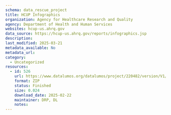 ```yaml
---
schema: data_rescue_project 
title: HCUP Infographics
organization: Agency for Healthcare Research and Quality
agency: Department of Health and Human Services
websites: hcup-us.ahrq.gov
data_source: https://hcup-us.ahrq.gov/reports/infographics.jsp
description: 
last_modified: 2025-03-21
metadata_available: No
metadata_url: 
category:
  - Uncategorized
resources:
  - id: 526
    url: https://www.datalumos.org/datalumos/project/220482/version/V1/view
    format: ZIP
    status: Finished
    size: 0.024
    download_date: 2025-02-22
    maintainer: DRP, DL
    notes: 
---
```

